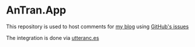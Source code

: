 # AnTran.App

This repository is used to host comments for [my blog](https://antran.app) using [GitHub's issues](https://github.com/antranapp/blog/issues)

The integration is done via [utteranc.es](https://utteranc.es)
